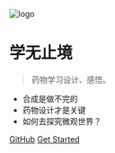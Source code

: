 ![logo](_media/icon.svg)

# 学无止境 <small></small>

> 药物学习设计、感悟。

- 合成是做不完的
- 药物设计才是关键
- 如何去探究微观世界？

[GitHub](https://github.com/jackhu5)
[Get Started](index.md)
